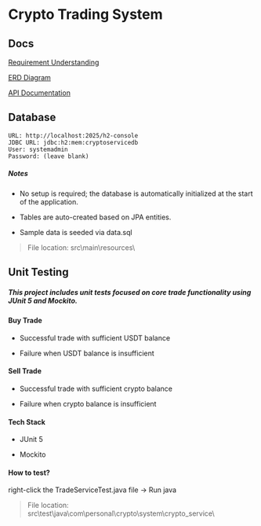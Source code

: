 # Crypto Trading System

## Docs

[Requirement Understanding](./docs/requirement-understanding.txt)

[ERD Diagram](./docs/erd-diagram.png)

[API Documentation](./docs/API-DOC.md)

## Database

```
URL: http://localhost:2025/h2-console
JDBC URL: jdbc:h2:mem:cryptoservicedb
User: systemadmin
Password: (leave blank)
```
<h5>Notes</h5>

- No setup is required; the database is automatically initialized at the start of the application.

- Tables are auto-created based on JPA entities.

- Sample data is seeded via data.sql

> File location: src\main\resources\


## Unit Testing

<h5>This project includes unit tests focused on core trade functionality using JUnit 5 and Mockito.</h5>

<h4>Buy Trade</h4>

- Successful trade with sufficient USDT balance

- Failure when USDT balance is insufficient

<h4>Sell Trade</h4>

- Successful trade with sufficient crypto balance

- Failure when crypto balance is insufficient

<h4>Tech Stack</h4>

- JUnit 5

- Mockito

<h4>How to test?</h4>

right-click the TradeServiceTest.java file -> Run java

> File location: src\test\java\com\personal\crypto\system\crypto_service\


